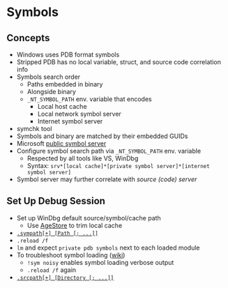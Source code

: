 # Symbols

## Concepts

- Windows uses PDB format symbols
- Stripped PDB has no local variable, struct, and source code correlation info
- Symbols search order
    - Paths embedded in binary
    - Alongside binary
    - `_NT_SYMBOL_PATH` env. variable that encodes
        - Local host cache
        - Local network symbol server
        - Internet symbol server
- symchk tool
- Symbols and binary are matched by their embedded GUIDs
- Microsoft [public symbol server](https://msdl.microsoft.com/download/symbols)
- Configure symbol search path via `_NT_SYMBOL_PATH` env. variable
    - Respected by all tools like VS, WinDbg
    - Syntax: `srv*[local cache]*[private symbol server]*[internet symbol server]`
- Symbol server may further correlate with *source (code) server*

## Set Up Debug Session

- Set up WinDbg default source/symbol/cache path
    - Use [AgeStore](https://learn.microsoft.com/en-us/windows-hardware/drivers/debugger/agestore) to trim local cache
- [`.sympath[+] [Path [; ...]]`](https://learn.microsoft.com/en-us/windows-hardware/drivers/debugger/-sympath--set-symbol-path-)
- `.reload /f`
- `lm` and expect `private pdb symbols` next to each loaded module
- To troubleshoot symbol loading ([wiki](https://www.osgwiki.com/wiki/WinDbg_102_-_Setting_up_WinDbg#Trouble_in_loading_private_symbols))
    - `!sym noisy` enables symbol loading verbose output
    - `.reload /f` again
- [`.srcpath[+] [Directory [; ...]]`](https://learn.microsoft.com/en-us/windows-hardware/drivers/debugger/-srcpath---lsrcpath--set-source-path-)